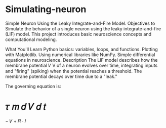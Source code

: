 # Simulating-neuron
Simple Neuron Using the Leaky Integrate-and-Fire Model. Objectives to Simulate the behavior of a single neuron using the leaky integrate-and-fire (LIF) model. This project introduces basic neuroscience concepts and computational modeling.

What You'll Learn
Python basics: variables, loops, and functions.
Plotting with Matplotlib.
Using numerical libraries like NumPy.
Simple differential equations in neuroscience.
Description
The LIF model describes how the membrane potential 
𝑉
V of a neuron evolves over time, integrating inputs and "firing" (spiking) when the potential reaches a threshold. The membrane potential decays over time due to a "leak."

The governing equation is:

𝜏
𝑚
𝑑
𝑉
𝑑
𝑡
=
−
𝑉
+
𝑅
⋅
𝐼
